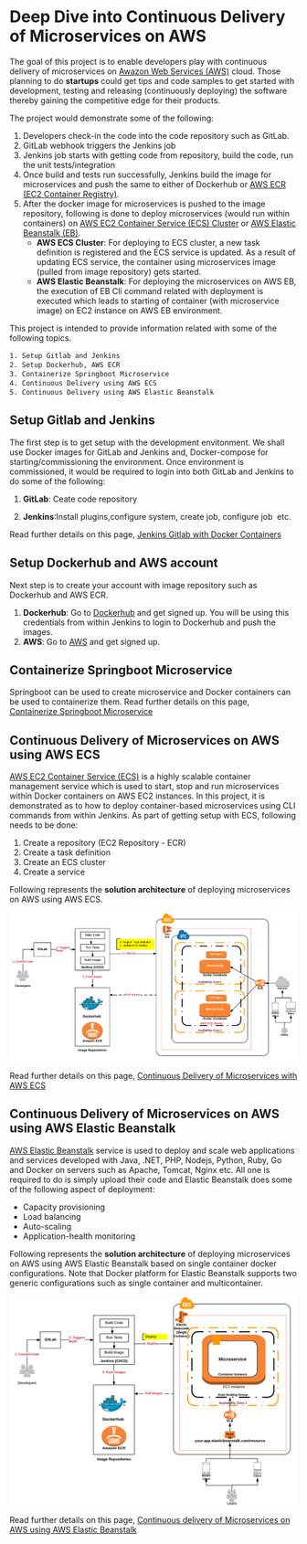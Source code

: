 # Deep Dive into Continuous Delivery of Microservices on AWS

The goal of this project is to enable developers play with continuous delivery of microservices on [Awazon Web Services (AWS)](https://aws.amazon.com/) cloud. Those planning to do **startups** could get tips and code samples to get started with development, testing and releasing (continuously deploying) the software thereby gaining the competitive edge for their products.

The project would demonstrate some of the following:

 1. Developers check-in the code into the code repository such as GitLab. 
 2. GitLab webhook triggers the Jenkins job 
 3. Jenkins job starts with getting code from repository, build the code, run the unit tests/integration 
 4. Once build and tests run successfully, Jenkins build the image for microservices and push the same to either of Dockerhub or [AWS ECR (EC2 Container Registry)](https://aws.amazon.com/ecr/).
 5. After the docker image for microservices is pushed to the image repository, following is done to deploy microservices (would run within containers) on [AWS EC2 Container Service (ECS) Cluster](http://docs.aws.amazon.com/AmazonECS/latest/developerguide/ECS_clusters.html) or [AWS Elastic Beanstalk (EB)](http://docs.aws.amazon.com/elasticbeanstalk/latest/dg/Welcome.html).
    - **AWS ECS Cluster**: For deploying to ECS cluster, a new task definition is registered and the ECS service is updated. As a result of updating ECS service, the container using microservices image (pulled from image repository) gets started.
    - **AWS Elastic Beanstalk**: For deploying the microservices on AWS EB, the execution of EB Cli command related with deployment is executed which leads to starting of container (with microservice image) on EC2 instance on AWS EB environment.


This project is intended to provide information related with some of the following topics.
```
1. Setup Gitlab and Jenkins
2. Setup Dockerhub, AWS ECR
3. Containerize Springboot Microservice
4. Continuous Delivery using AWS ECS 
5. Continuous Delivery using AWS Elastic Beanstalk 
```
## Setup Gitlab and Jenkins

The first step is to get setup with the development envitonment. We shall use Docker images for GitLab and Jenkins and, Docker-compose for starting/commissioning the environment. Once environment is commissioned, it would be required to login into both GitLab and Jenkins to do some of the following:

1. **GitLab**: Ceate code repository

2. **Jenkins**:Install plugins,configure system, create job, configure job  etc.  

Read further details on this page, [Jenkins Gitlab with Docker Containers](https://github.com/anmolnagpal/continuous-delivery/blob/master/jenkins-gitlab-setup.md)

## Setup Dockerhub and AWS account    

Next step is to create your account with image repository such as Dockerhub and AWS ECR. 

1. **Dockerhub**: Go to [Dockerhub](http://www.dockerhub.com) and get signed up. You will be using this credentials from within Jenkins to login to Dockerhub and push the images.
2. **AWS**: Go to [AWS](http://www.aws.com) and get signed up. 

## Containerize Springboot Microservice

Springboot can be used to create microservice and Docker containers can be used to containerize them. Read further details on this page, [Containerize Springboot Microservice](https://github.com/anmolnagpal/continuous-delivery/blob/master/containerize-springboot-microservice.md) 

## Continuous Delivery of Microservices on AWS using AWS ECS

[AWS EC2 Container Service (ECS)](http://docs.aws.amazon.com/AmazonECS/latest/developerguide/Welcome.html) is a highly scalable container management service which is used to start, stop and run microservices within Docker containers on AWS EC2 instances. In this project, it is demonstrated as to how to deploy container-based microservices using CLI commands from within Jenkins. As part of getting setup with ECS, following needs to be done:

 1. Create a repository (EC2 Repository - ECR)
 2. Create a task definition 
 3. Create an ECS cluster
 4. Create a service

Following represents the **solution architecture** of deploying microservices on AWS using AWS ECS.

![Solution Architecture - Microservices to AWS ECS](images/aws_ecs.png)

Read further details on this page, [Continuous Delivery of Microservices with AWS ECS](https://github.com/anmolnagpal/continuous-delivery/blob/master/aws-ecs-setup.md)

## Continuous Delivery of Microservices on AWS using AWS Elastic Beanstalk

[AWS Elastic Beanstalk](https://aws.amazon.com/documentation/elastic-beanstalk/) service is used to deploy and scale web applications and services developed with Java, .NET, PHP, Nodejs, Python, Ruby, Go and Docker on servers such as Apache, Tomcat, Nginx etc. All one is required to do is simply upload their code and Elastic Beanstalk does some of the following aspect of deployment:

 - Capacity provisioning
 - Load balancing
 - Auto-scaling
 - Application-health monitoring

Following represents the **solution architecture** of deploying microservices on AWS using AWS Elastic Beanstalk based on single container docker configurations. Note that Docker platform for Elastic Beanstalk supports two generic configurations such as single container and multicontainer.

![Solution Architecture - Microservices to AWS Elastic Beanstalk](images/aws_eb.png)

Read further details on this page, [Continuous delivery of Microservices on AWS using AWS Elastic Beanstalk](https://github.com/anmolnagpal/continuous-delivery/blob/master/aws-eb-setup.md)

